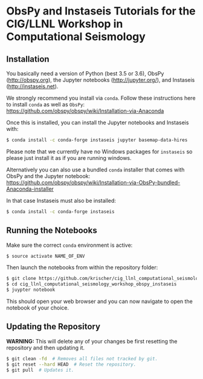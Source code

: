 # ObsPy and Instaseis Tutorials for the CIG/LLNL Workshop in Computational Seismology

## Installation

You basically need a version of Python (best 3.5 or 3.6), ObsPy (http://obspy.org), the Jupyter notebooks (http://jupyter.org/), and Instaseis (http://instaseis.net).

We strongly recommend you install via `conda`. Follow these instructions here to install `conda` as well as `ObsPy`: https://github.com/obspy/obspy/wiki/Installation-via-Anaconda

Once this is installed, you can install the Jupyter notebooks and Instaseis with:

```bash
$ conda install -c conda-forge instaseis jupyter basemap-data-hires
```

Please note that we currently have no Windows packages for `instaseis` so please just install it as if you are running windows.

Alternatively you can also use a bundled `conda` installer that comes with ObsPy and the Jupyter notebook: https://github.com/obspy/obspy/wiki/Installation-via-ObsPy-bundled-Anaconda-installer

In that case Instaseis must also be installed:

```bash
$ conda install -c conda-forge instaseis
```

## Running the Notebooks

Make sure the correct `conda` environment is active:

```bash
$ source activate NAME_OF_ENV
```

Then launch the notebooks from within the repository folder:

```bash
$ git clone https://github.com/krischer/cig_llnl_computational_seismology_workshop_obspy_instaseis.git
$ cd cig_llnl_computational_seismology_workshop_obspy_instaseis
$ juypter notebook
```

This should open your web browser and you can now navigate to open the notebook
of your choice.

## Updating the Repository


**WARNING:** This will delete any of your changes be first resetting the
repository and then updating it.

```bash
$ git clean -fd  # Removes all files not tracked by git.
$ git reset --hard HEAD  # Reset the repository.
$ git pull  # Updates it.
```
